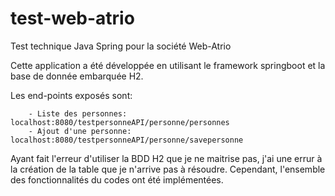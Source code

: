 # test-web-atrio
Test technique Java Spring pour la société Web-Atrio

Cette application a été développée en utilisant le framework springboot et la base de donnée embarquée H2.

Les end-points exposés sont:

		- Liste des personnes: localhost:8080/testpersonneAPI/personne/personnes
		- Ajout d'une personne: localhost:8080/testpersonneAPI/personne/savepersonne

Ayant fait l'erreur d'utiliser la BDD H2 que je ne maitrise pas, j'ai une errur à la création de la table que je n'arrive pas à résoudre. Cependant, l'ensemble des fonctionnalités du codes ont été implémentées.
